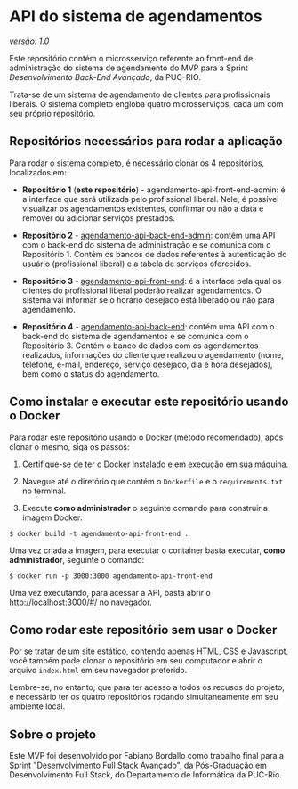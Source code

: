 # API do sistema de agendamentos
_versão: 1.0_

Este repositório contém o microsserviço referente ao front-end de administração do sistema de agendamento do MVP para a Sprint _Desenvolvimento Back-End Avançado_, da PUC-RIO.

Trata-se de um sistema de agendamento de clientes para profissionais liberais. O sistema completo engloba quatro microsserviços, cada um com seu próprio repositório.

## Repositórios necessários para rodar a aplicação

Para rodar o sistema completo, é necessário clonar os 4 repositórios, localizados em:

- **Repositório 1** (**este repositório**) - agendamento-api-front-end-admin: é a interface que será utilizada pelo profissional liberal. Nele, é possível visualizar os agendamentos existentes, confirmar ou não a data e remover ou adicionar serviços prestados.

- **Repositório 2** - [agendamento-api-back-end-admin](https://github.com/billbordallo/agendamento-api-back-end-admin): contém uma API com o back-end do sistema de administração e se comunica com o Repositório 1. Contém os bancos de dados referentes à autenticação do usuário (profissional liberal) e a tabela de serviços oferecidos.

- **Repositório 3** - [agendamento-api-front-end](https://github.com/billbordallo/agendamento-api-front-end): é a interface pela qual os clientes do profissional liberal poderão realizar agendamentos. O sistema vai informar se o horário desejado está liberado ou não para agendamento.

- **Repositório 4** - [agendamento-api-back-end](https://github.com/billbordallo/agendamento-api-back-end): contém uma API com o back-end do sistema de agendamentos e se comunica com o Repositório 3. Contém o banco de dados com os agendamentos realizados, informações do cliente que realizou o agendamento (nome, telefone, e-mail, endereço, serviço desejado, dia e hora desejados), bem como o status do agendamento.

## Como instalar e executar este repositório usando o Docker

Para rodar este repositório usando o Docker (método recomendado), após clonar o mesmo, siga os passos:

1. Certifique-se de ter o [Docker](https://docs.docker.com/engine/install/) instalado e em execução em sua máquina.

2. Navegue até o diretório que contém o `Dockerfile` e o `requirements.txt` no terminal.

3. Execute **como administrador** o seguinte comando para construir a imagem Docker:

```
$ docker build -t agendamento-api-front-end .
```

Uma vez criada a imagem, para executar o container basta executar, **como administrador**, seguinte o comando:

```
$ docker run -p 3000:3000 agendamento-api-front-end
```

Uma vez executando, para acessar a API, basta abrir o [http://localhost:3000/#/](http://localhost:3000/#/) no navegador.

## Como rodar este repositório sem usar o Docker

Por se tratar de um site estático, contendo apenas HTML, CSS e Javascript, você também pode clonar o repositório em seu computador e abrir o arquivo `index.html` em seu navegador preferido.

Lembre-se, no entanto, que para ter acesso a todos os recusos do projeto, é necessário ter os quatro repositórios rodando simultaneamente em seu ambiente local.

## Sobre o projeto

Este MVP foi desenvolvido por Fabiano Bordallo como trabalho final para a Sprint "Desenvolvimento Full Stack Avançado", da Pós-Graduação em Desenvolvimento Full Stack, do Departamento de Informática da PUC-Rio.